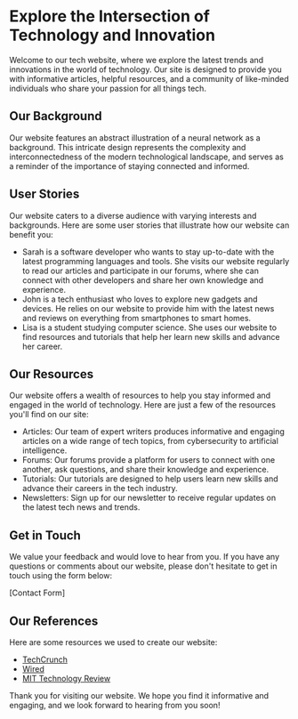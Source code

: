 <!--font:Montserrat-->

# Explore the Intersection of Technology and Innovation

Welcome to our tech website, where we explore the latest trends and innovations in the world of technology. Our site is designed to provide you with informative articles, helpful resources, and a community of like-minded individuals who share your passion for all things tech.

## Our Background

Our website features an abstract illustration of a neural network as a background. This intricate design represents the complexity and interconnectedness of the modern technological landscape, and serves as a reminder of the importance of staying connected and informed.

## User Stories

Our website caters to a diverse audience with varying interests and backgrounds. Here are some user stories that illustrate how our website can benefit you:

- Sarah is a software developer who wants to stay up-to-date with the latest programming languages and tools. She visits our website regularly to read our articles and participate in our forums, where she can connect with other developers and share her own knowledge and experience.
- John is a tech enthusiast who loves to explore new gadgets and devices. He relies on our website to provide him with the latest news and reviews on everything from smartphones to smart homes.
- Lisa is a student studying computer science. She uses our website to find resources and tutorials that help her learn new skills and advance her career.

## Our Resources

Our website offers a wealth of resources to help you stay informed and engaged in the world of technology. Here are just a few of the resources you'll find on our site:

- Articles: Our team of expert writers produces informative and engaging articles on a wide range of tech topics, from cybersecurity to artificial intelligence.
- Forums: Our forums provide a platform for users to connect with one another, ask questions, and share their knowledge and experience.
- Tutorials: Our tutorials are designed to help users learn new skills and advance their careers in the tech industry.
- Newsletters: Sign up for our newsletter to receive regular updates on the latest tech news and trends.

## Get in Touch

We value your feedback and would love to hear from you. If you have any questions or comments about our website, please don't hesitate to get in touch using the form below:

[Contact Form]

## Our References

Here are some resources we used to create our website:

- [TechCrunch](#)
- [Wired](#)
- [MIT Technology Review](#)

Thank you for visiting our website. We hope you find it informative and engaging, and we look forward to hearing from you soon!

<!--

Write me content for website with wallpaper which alt text is:

"An abstract illustration of a neural network, with intricate lines and a dark and technological color palette."

The name/title of the page should not be 1:1 copy of the alt text but rather a real content of the website which is using this wallpaper.

- Use markdown format 
- Start with heading
- Heading should be short and concise
- The content should look like a real website 
- The website should not be about the wallpaper, wallpaper is just a related background
- Heading should be contain work "wallpaper" or "background"
- Include real sections like references, contact, user stories, etc. use things relevant to the page purpose.
- Feel free to use structure like headings, bullets, numbering, blockquotes, paragraphs, horizontal lines, etc.
- You can use formatting like bold or _italic_
- You can include UTF-8 emojis
- Links should be only #hash anchors (and you can refer to the document itself)
- Do not include images


---


# The Neural Network Wallpaper: Enhance Your Tech Website

Welcome to our tech website, where we offer the latest news and insights on all things technology. Our website is designed to provide you with informative articles, helpful resources, and a community of like-minded individuals who share your passion for all things tech.

## Background

Our website is built around the idea that technology is constantly evolving, and it's important to stay up-to-date with the latest trends and developments in the field. That's why we've chosen an abstract illustration of a neural network as our background wallpaper. This intricate design represents the complexity and interconnectedness of the modern technological landscape, and serves as a reminder of the importance of staying connected and informed.

## User Stories

Our website is designed with the user in mind, and we strive to create a community that is welcoming, informative, and engaging. Here are some user stories that illustrate how our website can benefit you:

- Sarah is a software developer who wants to stay up-to-date with the latest programming languages and tools. She visits our website regularly to read our articles and participate in our forums, where she can connect with other developers and share her own knowledge and experience.
- John is a tech enthusiast who loves to explore new gadgets and devices. He relies on our website to provide him with the latest news and reviews on everything from smartphones to smart homes.
- Lisa is a student studying computer science. She uses our website to find resources and tutorials that help her learn new skills and advance her career.

## Resources

Our website offers a wealth of resources to help you stay informed and engaged in the world of technology. Here are just a few of the resources you'll find on our site:

- Articles: Our team of expert writers produces informative and engaging articles on a wide range of tech topics, from cybersecurity to artificial intelligence.
- Forums: Our forums provide a platform for users to connect with one another, ask questions, and share their knowledge and experience.
- Tutorials: Our tutorials are designed to help users learn new skills and advance their careers in the tech industry.
- Newsletters: Sign up for our newsletter to receive regular updates on the latest tech news and trends.

## Contact Us

We value your feedback and would love to hear from you. If you have any questions or comments about our website, please don't hesitate to contact us using the form below:

[Contact Form]

## References

Here are some resources we used to create our website:

- [TechCrunch](#)
- [Wired](#)
- [MIT Technology Review](#)

Thank you for visiting our website. We hope you find it informative and engaging, and we look forward to hearing from you soon!


---


Heading should not include word "wallpaper". The website should not be about the wallpaper itself, wallpaper is just a related background, rewrite whole content.


---


# Explore the Intersection of Technology and Innovation

Welcome to our tech website, where we explore the latest trends and innovations in the world of technology. Our site is designed to provide you with informative articles, helpful resources, and a community of like-minded individuals who share your passion for all things tech.

## Our Background

Our website features an abstract illustration of a neural network as a background. This intricate design represents the complexity and interconnectedness of the modern technological landscape, and serves as a reminder of the importance of staying connected and informed.

## User Stories

Our website caters to a diverse audience with varying interests and backgrounds. Here are some user stories that illustrate how our website can benefit you:

- Sarah is a software developer who wants to stay up-to-date with the latest programming languages and tools. She visits our website regularly to read our articles and participate in our forums, where she can connect with other developers and share her own knowledge and experience.
- John is a tech enthusiast who loves to explore new gadgets and devices. He relies on our website to provide him with the latest news and reviews on everything from smartphones to smart homes.
- Lisa is a student studying computer science. She uses our website to find resources and tutorials that help her learn new skills and advance her career.

## Our Resources

Our website offers a wealth of resources to help you stay informed and engaged in the world of technology. Here are just a few of the resources you'll find on our site:

- Articles: Our team of expert writers produces informative and engaging articles on a wide range of tech topics, from cybersecurity to artificial intelligence.
- Forums: Our forums provide a platform for users to connect with one another, ask questions, and share their knowledge and experience.
- Tutorials: Our tutorials are designed to help users learn new skills and advance their careers in the tech industry.
- Newsletters: Sign up for our newsletter to receive regular updates on the latest tech news and trends.

## Get in Touch

We value your feedback and would love to hear from you. If you have any questions or comments about our website, please don't hesitate to get in touch using the form below:

[Contact Form]

## Our References

Here are some resources we used to create our website:

- [TechCrunch](#)
- [Wired](#)
- [MIT Technology Review](#)

Thank you for visiting our website. We hope you find it informative and engaging, and we look forward to hearing from you soon!

-->
